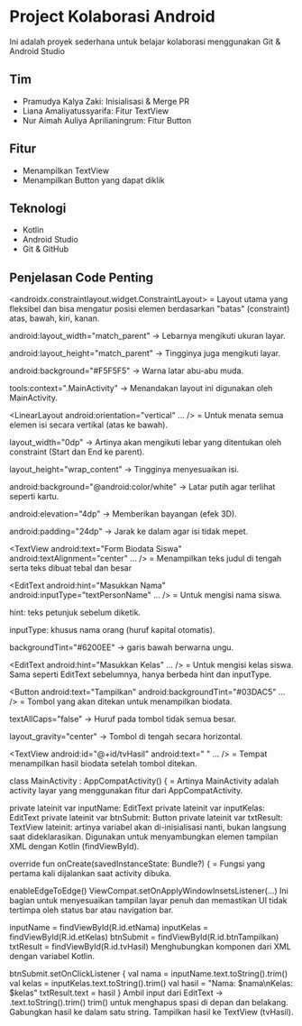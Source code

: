 # Project Kolaborasi Android

Ini adalah proyek sederhana untuk belajar kolaborasi menggunakan Git & Android Studio

## Tim
- Pramudya Kalya Zaki: Inisialisasi & Merge PR
- Liana Amaliyatussyarifa: Fitur TextView
- Nur Aimah Auliya Aprilianingrum: Fitur Button

## Fitur
- Menampilkan TextView
- Menampilkan Button yang dapat diklik

## Teknologi
- Kotlin
- Android Studio
- Git & GitHub

## Penjelasan Code Penting
<androidx.constraintlayout.widget.ConstraintLayout> = Layout utama yang fleksibel dan bisa mengatur posisi elemen berdasarkan "batas" (constraint) atas, bawah, kiri, kanan.

android:layout_width="match_parent" → Lebarnya mengikuti ukuran layar.

android:layout_height="match_parent" → Tingginya juga mengikuti layar.

android:background="#F5F5F5" → Warna latar abu-abu muda.

tools:context=".MainActivity" → Menandakan layout ini digunakan oleh MainActivity.

<LinearLayout
    android:orientation="vertical"
    ... /> = Untuk menata semua elemen isi secara vertikal (atas ke bawah).
    
layout_width="0dp" → Artinya akan mengikuti lebar yang ditentukan oleh constraint (Start dan End ke parent).

layout_height="wrap_content" → Tingginya menyesuaikan isi.

android:background="@android:color/white" → Latar putih agar terlihat seperti kartu.

android:elevation="4dp" → Memberikan bayangan (efek 3D).

android:padding="24dp" → Jarak ke dalam agar isi tidak mepet.

<TextView
    android:text="Form Biodata Siswa"
    android:textAlignment="center"
    ... /> = Menampilkan teks judul di tengah serta teks dibuat tebal dan besar

<EditText
    android:hint="Masukkan Nama"
    android:inputType="textPersonName"
    ... /> = Untuk mengisi nama siswa.

hint: teks petunjuk sebelum diketik.

inputType: khusus nama orang (huruf kapital otomatis).

backgroundTint="#6200EE" → garis bawah berwarna ungu.

<EditText
    android:hint="Masukkan Kelas"
    ... /> = Untuk mengisi kelas siswa. Sama seperti EditText sebelumnya, hanya berbeda hint dan inputType.

<Button
    android:text="Tampilkan"
    android:backgroundTint="#03DAC5"
    ... /> = Tombol yang akan ditekan untuk menampilkan biodata.

textAllCaps="false" → Huruf pada tombol tidak semua besar.

layout_gravity="center" → Tombol di tengah secara horizontal.

<TextView
    android:id="@+id/tvHasil"
    android:text=" "
    ... /> = Tempat menampilkan hasil biodata setelah tombol ditekan.

class MainActivity : AppCompatActivity() { = Artinya MainActivity adalah activity layar yang menggunakan fitur dari AppCompatActivity.

private lateinit var inputName: EditText
private lateinit var inputKelas: EditText
private lateinit var btnSubmit: Button
private lateinit var txtResult: TextView
lateinit: artinya variabel akan di-inisialisasi nanti, bukan langsung saat dideklarasikan.
Digunakan untuk menyambungkan elemen tampilan XML dengan Kotlin (findViewById).

override fun onCreate(savedInstanceState: Bundle?) { = Fungsi yang pertama kali dijalankan saat activity dibuka.

enableEdgeToEdge()
ViewCompat.setOnApplyWindowInsetsListener(...)
Ini bagian untuk menyesuaikan tampilan layar penuh dan memastikan UI tidak tertimpa oleh status bar atau navigation bar.

inputName = findViewById(R.id.etNama)
inputKelas = findViewById(R.id.etKelas)
btnSubmit = findViewById(R.id.btnTampilkan)
txtResult = findViewById(R.id.tvHasil)
Menghubungkan komponen dari XML dengan variabel Kotlin.

btnSubmit.setOnClickListener {
    val nama = inputName.text.toString().trim()
    val kelas = inputKelas.text.toString().trim()
    val hasil = "Nama: $nama\nKelas: $kelas"
    txtResult.text = hasil
}
Ambil input dari EditText → .text.toString().trim()
trim() untuk menghapus spasi di depan dan belakang.
Gabungkan hasil ke dalam satu string.
Tampilkan hasil ke TextView (tvHasil).








